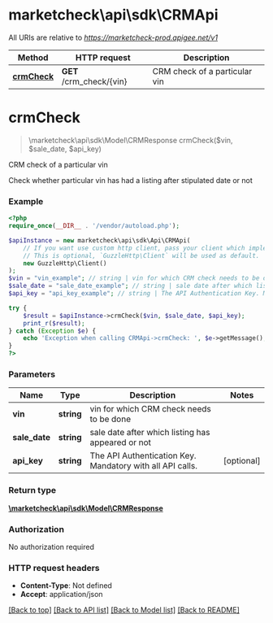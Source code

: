 # marketcheck\api\sdk\CRMApi

All URIs are relative to *https://marketcheck-prod.apigee.net/v1*

Method | HTTP request | Description
------------- | ------------- | -------------
[**crmCheck**](CRMApi.md#crmCheck) | **GET** /crm_check/{vin} | CRM check of a particular vin


# **crmCheck**
> \marketcheck\api\sdk\Model\CRMResponse crmCheck($vin, $sale_date, $api_key)

CRM check of a particular vin

Check whether particular vin has had a listing after stipulated date or not

### Example
```php
<?php
require_once(__DIR__ . '/vendor/autoload.php');

$apiInstance = new marketcheck\api\sdk\Api\CRMApi(
    // If you want use custom http client, pass your client which implements `GuzzleHttp\ClientInterface`.
    // This is optional, `GuzzleHttp\Client` will be used as default.
    new GuzzleHttp\Client()
);
$vin = "vin_example"; // string | vin for which CRM check needs to be done
$sale_date = "sale_date_example"; // string | sale date after which listing has appeared or not
$api_key = "api_key_example"; // string | The API Authentication Key. Mandatory with all API calls.

try {
    $result = $apiInstance->crmCheck($vin, $sale_date, $api_key);
    print_r($result);
} catch (Exception $e) {
    echo 'Exception when calling CRMApi->crmCheck: ', $e->getMessage(), PHP_EOL;
}
?>
```

### Parameters

Name | Type | Description  | Notes
------------- | ------------- | ------------- | -------------
 **vin** | **string**| vin for which CRM check needs to be done |
 **sale_date** | **string**| sale date after which listing has appeared or not |
 **api_key** | **string**| The API Authentication Key. Mandatory with all API calls. | [optional]

### Return type

[**\marketcheck\api\sdk\Model\CRMResponse**](../Model/CRMResponse.md)

### Authorization

No authorization required

### HTTP request headers

 - **Content-Type**: Not defined
 - **Accept**: application/json

[[Back to top]](#) [[Back to API list]](../../README.md#documentation-for-api-endpoints) [[Back to Model list]](../../README.md#documentation-for-models) [[Back to README]](../../README.md)

